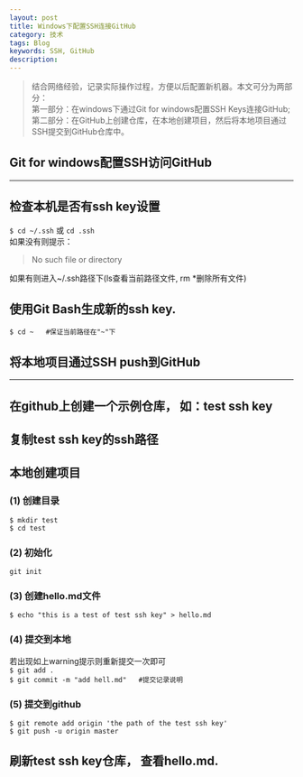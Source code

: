 ```yaml
---
layout: post
title: Windows下配置SSH连接GitHub
category: 技术
tags: Blog
keywords: SSH, GitHub
description: 
---
```


>结合网络经验，记录实际操作过程，方便以后配置新机器。本文可分为两部分：  
>第一部分：在windows下通过Git for windows配置SSH Keys连接GitHub;  
>第二部分：在GitHub上创建仓库，在本地创建项目，然后将本地项目通过SSH提交到GitHub仓库中。

## Git for windows配置SSH访问GitHub
***
## 检查本机是否有ssh key设置
`$ cd ~/.ssh` 或 `cd .ssh`  
如果没有则提示： 
>No such file or directory

如果有则进入~/.ssh路径下(ls查看当前路径文件, rm *删除所有文件)  

## 使用Git Bash生成新的ssh key.  
`$ cd ~   #保证当前路径在"~"下`







## 将本地项目通过SSH push到GitHub
***
## 在github上创建一个示例仓库， 如：test ssh key  

## 复制test ssh key的ssh路径  

## 本地创建项目  
### (1) 创建目录  
`$ mkdir test`  
`$ cd test`  
### (2) 初始化  
`git init`  
### (3) 创建hello.md文件  
`$ echo "this is a test of test ssh key" > hello.md`  
### (4) 提交到本地  
若出现如上warning提示则重新提交一次即可  
`$ git add .`  
`$ git commit -m "add hell.md"   #提交记录说明`  
### (5) 提交到github  
`$ git remote add origin 'the path of the test ssh key'`  
`$ git push -u origin master`  

## 刷新test ssh key仓库， 查看hello.md.

